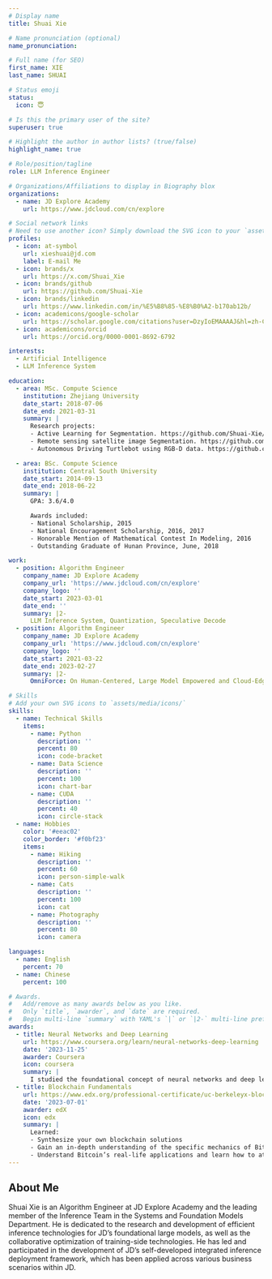 ```yaml
---
# Display name
title: Shuai Xie

# Name pronunciation (optional)
name_pronunciation: 

# Full name (for SEO)
first_name: XIE
last_name: SHUAI

# Status emoji
status:
  icon: 😇

# Is this the primary user of the site?
superuser: true

# Highlight the author in author lists? (true/false)
highlight_name: true

# Role/position/tagline
role: LLM Inference Engineer

# Organizations/Affiliations to display in Biography blox
organizations:
  - name: JD Explore Academy
    url: https://www.jdcloud.com/cn/explore

# Social network links
# Need to use another icon? Simply download the SVG icon to your `assets/media/icons/` folder.
profiles:
  - icon: at-symbol
    url: xieshuai@jd.com
    label: E-mail Me
  - icon: brands/x
    url: https://x.com/Shuai_Xie
  - icon: brands/github
    url: https://github.com/Shuai-Xie
  - icon: brands/linkedin
    url: https://www.linkedin.com/in/%E5%B8%85-%E8%B0%A2-b170ab12b/
  - icon: academicons/google-scholar
    url: https://scholar.google.com/citations?user=DzyIoEMAAAAJ&hl=zh-CN
  - icon: academicons/orcid
    url: https://orcid.org/0000-0001-8692-6792

interests:
  - Artificial Intelligence
  - LLM Inference System

education:
  - area: MSc. Compute Science
    institution: Zhejiang University
    date_start: 2018-07-06
    date_end: 2021-03-31
    summary: |
      Research projects:
      - Active Learning for Segmentation. https://github.com/Shuai-Xie/DEAL
      - Remote sensing satellite image Segmentation. https://github.com/zju-vipa/SegHZ
      - Autonomous Driving Turtlebot using RGB-D data. https://github.com/Shuai-Xie/Wali-turtlebot

  - area: BSc. Compute Science
    institution: Central South University
    date_start: 2014-09-13
    date_end: 2018-06-22
    summary: |
      GPA: 3.6/4.0

      Awards included:
      - National Scholarship, 2015
      - National Encouragement Scholarship, 2016, 2017
      - Honorable Mention of Mathematical Contest In Modeling, 2016
      - Outstanding Graduate of Hunan Province, June, 2018

work:
  - position: Algorithm Engineer
    company_name: JD Explore Academy
    company_url: 'https://www.jdcloud.com/cn/explore'
    company_logo: ''
    date_start: 2023-03-01
    date_end: ''
    summary: |2-
      LLM Inference System, Quantization, Speculative Decode
  - position: Algorithm Engineer
    company_name: JD Explore Academy
    company_url: 'https://www.jdcloud.com/cn/explore'
    company_logo: ''
    date_start: 2021-03-22
    date_end: 2023-02-27
    summary: |2-
      OmniForce: On Human-Centered, Large Model Empowered and Cloud-Edge Collaborative AutoML System

# Skills
# Add your own SVG icons to `assets/media/icons/`
skills:
  - name: Technical Skills
    items:
      - name: Python
        description: ''
        percent: 80
        icon: code-bracket
      - name: Data Science
        description: ''
        percent: 100
        icon: chart-bar
      - name: CUDA
        description: ''
        percent: 40
        icon: circle-stack
  - name: Hobbies
    color: '#eeac02'
    color_border: '#f0bf23'
    items:
      - name: Hiking
        description: ''
        percent: 60
        icon: person-simple-walk
      - name: Cats
        description: ''
        percent: 100
        icon: cat
      - name: Photography
        description: ''
        percent: 80
        icon: camera

languages:
  - name: English
    percent: 70
  - name: Chinese
    percent: 100

# Awards.
#   Add/remove as many awards below as you like.
#   Only `title`, `awarder`, and `date` are required.
#   Begin multi-line `summary` with YAML's `|` or `|2-` multi-line prefix and indent 2 spaces below.
awards:
  - title: Neural Networks and Deep Learning
    url: https://www.coursera.org/learn/neural-networks-deep-learning
    date: '2023-11-25'
    awarder: Coursera
    icon: coursera
    summary: |
      I studied the foundational concept of neural networks and deep learning. By the end, I was familiar with the significant technological trends driving the rise of deep learning; build, train, and apply fully connected deep neural networks; implement efficient (vectorized) neural networks; identify key parameters in a neural network’s architecture; and apply deep learning to your own applications.
  - title: Blockchain Fundamentals
    url: https://www.edx.org/professional-certificate/uc-berkeleyx-blockchain-fundamentals
    date: '2023-07-01'
    awarder: edX
    icon: edx
    summary: |
      Learned:
      - Synthesize your own blockchain solutions
      - Gain an in-depth understanding of the specific mechanics of Bitcoin
      - Understand Bitcoin’s real-life applications and learn how to attack and destroy Bitcoin, Ethereum, smart contracts and Dapps, and alternatives to Bitcoin’s Proof-of-Work consensus algorithm
---
```


## About Me

Shuai Xie is an Algorithm Engineer at JD Explore Academy and the leading member of the Inference Team in the Systems and Foundation Models Department. He is dedicated to the research and development of efficient inference technologies for JD’s foundational large models, as well as the collaborative optimization of training-side technologies. He has led and participated in the development of JD’s self-developed integrated inference deployment framework, which has been applied across various business scenarios within JD.

